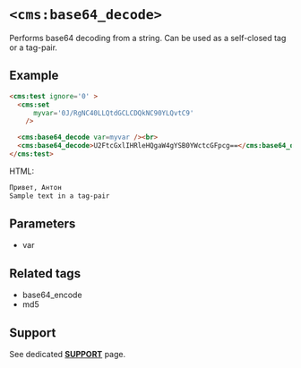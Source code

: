# `<cms:base64_decode>`

Performs base64 decoding from a string. Can be used as a self-closed tag or a tag-pair.


## Example
```html
<cms:test ignore='0' >
  <cms:set
      myvar='0J/RgNC40LLQtdGCLCDQkNC90YLQvtC9'
    />

  <cms:base64_decode var=myvar /><br>
  <cms:base64_decode>U2FtcGxlIHRleHQgaW4gYSB0YWctcGFpcg==</cms:base64_decode>
</cms:test>
```
HTML:
```html
Привет, Антон
Sample text in a tag-pair
```

## Parameters

* var

## Related tags

* base64_encode
* md5

## Support

See dedicated [**SUPPORT**](/SUPPORT.md) page.

